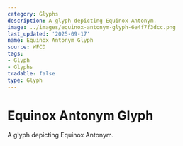 ```yaml
---
category: Glyphs
description: A glyph depicting Equinox Antonym.
image: ../images/equinox-antonym-glyph-6e4f7f3dcc.png
last_updated: '2025-09-17'
name: Equinox Antonym Glyph
source: WFCD
tags:
- Glyph
- Glyphs
tradable: false
type: Glyph
---
```


# Equinox Antonym Glyph

A glyph depicting Equinox Antonym.

